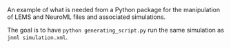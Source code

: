 An example of what is needed from a Python package for the
manipulation of LEMS and NeuroML files and associated simulations.

The goal is to have `python generating_script.py` run the same
simulation as `jnml simulation.xml`.
